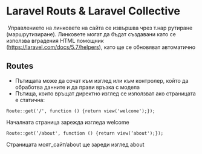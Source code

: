 # Laravel Routs & Laravel Collective

 Управлението на линковете на сайта се извършва чрез т.нар рутиране (маршрутизиране). Линковете могат да бъдат създавани като се използва вградения HTML помощник (https://laravel.com/docs/5.7/helpers), като ще се обновяват автоматично

## Routes

- Пътищата може да сочат към изглед или към контролер, който да обработва данните и да прави връзка с модела
- Пътища, които връщат директно изглед се използват ако страницата е статична:

```
Route::get('/', function () {return view('welcome');});

```

Началната страница зарежда изгледа welcome

````
Route::get(‘/about', function () {return view(‘about');});
`````

Страницата моят_сайт/about ще зареди изглед about
